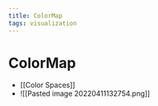 ```yaml
---
title: ColorMap
tags: visualization
---
```


# ColorMap
- [[Color Spaces]]
- ![[Pasted image 20220411132754.png]]




























